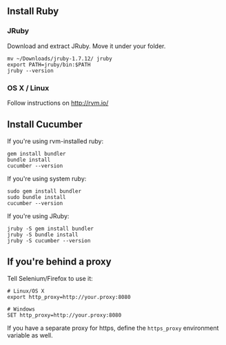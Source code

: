 ## Install Ruby

### JRuby

Download and extract JRuby.
Move it under your folder.

    mv ~/Downloads/jruby-1.7.12/ jruby
    export PATH=jruby/bin:$PATH
    jruby --version

### OS X / Linux

Follow instructions on http://rvm.io/

## Install Cucumber

If you're using rvm-installed ruby:

    gem install bundler
    bundle install
    cucumber --version

If you're using system ruby:

    sudo gem install bundler
    sudo bundle install
    cucumber --version

If you're using JRuby:

    jruby -S gem install bundler
    jruby -S bundle install
    jruby -S cucumber --version

## If you're behind a proxy

Tell Selenium/Firefox to use it:

    # Linux/OS X
    export http_proxy=http://your.proxy:8080

    # Windows
    SET http_proxy=http://your.proxy:8080

If you have a separate proxy for https, define
the `https_proxy` environment variable as well.
